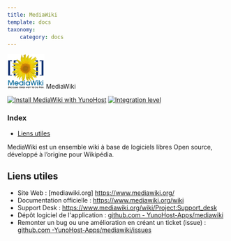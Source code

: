 ```yaml
---
title: MediaWiki
template: docs
taxonomy:
    category: docs
---
```


<img src="images/Mediawiki_logo.svg" height="80px" alt="logo de MediaWiki"> MediaWiki

[![Install MediaWiki with YunoHost](https://install-app.yunohost.org/install-with-yunohost.png)](https://install-app.yunohost.org/?app=mediawiki) [![Integration level](https://dash.yunohost.org/integration/mediawiki.svg)](https://dash.yunohost.org/appci/app/mediawiki)

### Index

- [Liens utiles](#liens-utiles)

MediaWiki est un ensemble wiki à base de logiciels libres Open source, développé à l’origine pour Wikipédia.

## Liens utiles

+ Site Web : [mediawiki.org] https://www.mediawiki.org/  
+ Documentation officielle : https://www.mediawiki.org/wiki  
+ Support Desk : https://www.mediawiki.org/wiki/Project:Support_desk
+ Dépôt logiciel de l'application : [github.com - YunoHost-Apps/mediawiki](https://github.com/YunoHost-Apps/mediawiki_ynh)
+ Remonter un bug ou une amélioration en créant un ticket (issue) : [github.com -YunoHost-Apps/mediawiki/issues](https://github.com/YunoHost-Apps/mediawiki_ynh/issues)

